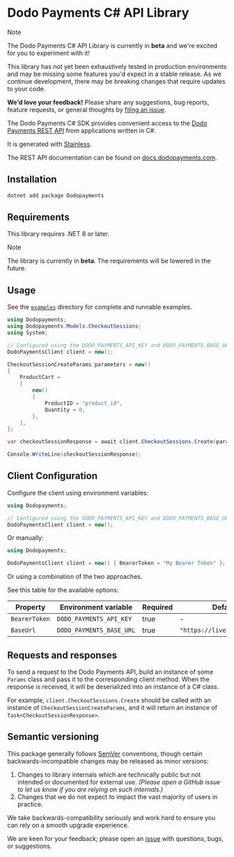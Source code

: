 # Dodo Payments C# API Library

> [!NOTE]
> The Dodo Payments C# API Library is currently in **beta** and we're excited for you to experiment with it!
>
> This library has not yet been exhaustively tested in production environments and may be missing some features you'd expect in a stable release. As we continue development, there may be breaking changes that require updates to your code.
>
> **We'd love your feedback!** Please share any suggestions, bug reports, feature requests, or general thoughts by [filing an issue](https://www.github.com/dodopayments/dodopayments-csharp/issues/new).

The Dodo Payments C# SDK provides convenient access to the [Dodo Payments REST API](https://docs.dodopayments.com/api-reference/introduction) from applications written in C#.

It is generated with [Stainless](https://www.stainless.com/).

The REST API documentation can be found on [docs.dodopayments.com](https://docs.dodopayments.com/api-reference/introduction).

## Installation

```bash
dotnet add package Dodopayments
```

## Requirements

This library requires .NET 8 or later.

> [!NOTE]
> The library is currently in **beta**. The requirements will be lowered in the future.

## Usage

See the [`examples`](examples) directory for complete and runnable examples.

```csharp
using Dodopayments;
using Dodopayments.Models.CheckoutSessions;
using System;

// Configured using the DODO_PAYMENTS_API_KEY and DODO_PAYMENTS_BASE_URL environment variables
DodoPaymentsClient client = new();

CheckoutSessionCreateParams parameters = new()
{
    ProductCart =
    [
        new()
        {
            ProductID = "product_id",
            Quantity = 0,
        },
    ],
};

var checkoutSessionResponse = await client.CheckoutSessions.Create(parameters);

Console.WriteLine(checkoutSessionResponse);
```

## Client Configuration

Configure the client using environment variables:

```csharp
using Dodopayments;

// Configured using the DODO_PAYMENTS_API_KEY and DODO_PAYMENTS_BASE_URL environment variables
DodoPaymentsClient client = new();
```

Or manually:

```csharp
using Dodopayments;

DodoPaymentsClient client = new() { BearerToken = "My Bearer Token" };
```

Or using a combination of the two approaches.

See this table for the available options:

| Property      | Environment variable     | Required | Default value                     |
| ------------- | ------------------------ | -------- | --------------------------------- |
| `BearerToken` | `DODO_PAYMENTS_API_KEY`  | true     | -                                 |
| `BaseUrl`     | `DODO_PAYMENTS_BASE_URL` | true     | `"https://live.dodopayments.com"` |

## Requests and responses

To send a request to the Dodo Payments API, build an instance of some `Params` class and pass it to the corresponding client method. When the response is received, it will be deserialized into an instance of a C# class.

For example, `client.CheckoutSessions.Create` should be called with an instance of `CheckoutSessionCreateParams`, and it will return an instance of `Task<CheckoutSessionResponse>`.

## Semantic versioning

This package generally follows [SemVer](https://semver.org/spec/v2.0.0.html) conventions, though certain backwards-incompatible changes may be released as minor versions:

1. Changes to library internals which are technically public but not intended or documented for external use. _(Please open a GitHub issue to let us know if you are relying on such internals.)_
2. Changes that we do not expect to impact the vast majority of users in practice.

We take backwards-compatibility seriously and work hard to ensure you can rely on a smooth upgrade experience.

We are keen for your feedback; please open an [issue](https://www.github.com/dodopayments/dodopayments-csharp/issues) with questions, bugs, or suggestions.
